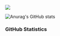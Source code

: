 
![](https://github-profile-summary-cards.vercel.app/api/cards/profile-details?username=d1maash&theme=github_dark) 



![Anurag's GitHub stats](https://github-readme-stats.vercel.app/api?username=d1maash&theme=dark&show_icons=true)


### GitHub Statistics




<!--
**d1maash/d1maash** is a ✨ _special_ ✨ repository because its `README.md` (this file) appears on your GitHub profile.

Here are some ideas to get you started:


- 🔭 I’m currently working on ...
- 🌱 I’m currently learning ...
- 👯 I’m looking to collaborate on ...
- 🤔 I’m looking for help with ...
- 💬 Ask me about ...
- 📫 How to reach me: ...
- 😄 Pronouns: ...
- ⚡ Fun fact: ...
-->
